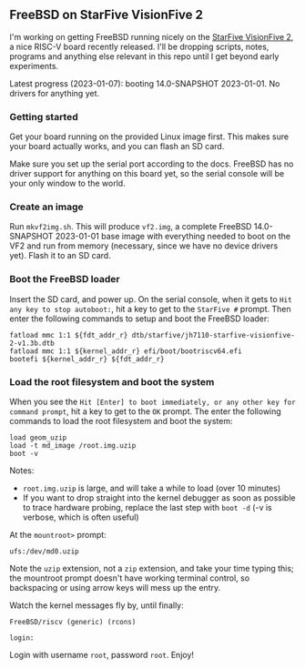 ## FreeBSD on StarFive VisionFive 2

I'm working on getting FreeBSD running nicely on the [StarFive VisionFive 2](https://www.kickstarter.com/projects/starfive/visionfive-2), a nice RISC-V board recently released. I'll be dropping scripts, notes, programs and anything else relevant in this repo until I get beyond early experiments.

Latest progress (2023-01-07): booting 14.0-SNAPSHOT 2023-01-01. No drivers for anything yet.

### Getting started

Get your board running on the provided Linux image first. This makes sure your board actually works, and you can flash an SD card.

Make sure you set up the serial port according to the docs. FreeBSD has no driver support for anything on this board yet, so the serial console will be your only window to the world.

### Create an image

Run `mkvf2img.sh`. This will produce `vf2.img`, a complete FreeBSD 14.0-SNAPSHOT 2023-01-01 base image with everything needed to boot on the VF2 and run from memory (necessary, since we have no device drivers yet). Flash it to an SD card.

### Boot the FreeBSD loader

Insert the SD card, and power up. On the serial console, when it gets to `Hit any key to stop autoboot:`, hit a key to get to the `StarFive #` prompt. Then enter the following commands to setup and boot the FreeBSD loader:

```
fatload mmc 1:1 ${fdt_addr_r} dtb/starfive/jh7110-starfive-visionfive-2-v1.3b.dtb
fatload mmc 1:1 ${kernel_addr_r} efi/boot/bootriscv64.efi
bootefi ${kernel_addr_r} ${fdt_addr_r}
```

### Load the root filesystem and boot the system

When you see the `Hit [Enter] to boot immediately, or any other key for command prompt`, hit a key to get to the `OK` prompt. The enter the following commands to load the root filesystem and boot the system:

```
load geom_uzip
load -t md_image /root.img.uzip
boot -v
```

Notes:

- `root.img.uzip` is large, and will take a while to load (over 10 minutes)
- If you want to drop straight into the kernel debugger as soon as possible to trace hardware probing, replace the last step with ```boot -d``` (-v is verbose, which is often useful)

At the `mountroot>` prompt:

```
ufs:/dev/md0.uzip
```
Note the ```uzip``` extension, not a ```zip``` extension, and take your time typing this; the mountroot prompt doesn't have working terminal control, so backspacing or using arrow keys will mess up the entry.

Watch the kernel messages fly by, until finally:

```
FreeBSD/riscv (generic) (rcons)

login: 
```

Login with username `root`, password `root`. Enjoy!
